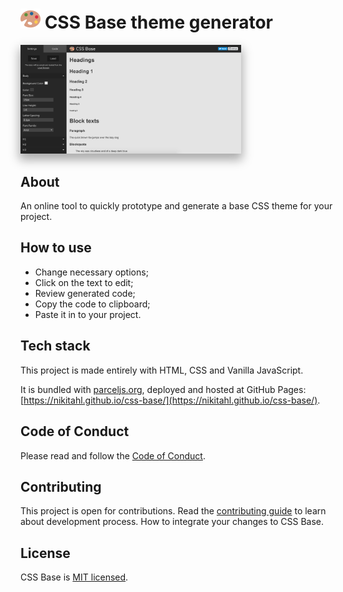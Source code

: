 <p align="center">
  <h1>
    <img src="./src/img/favicon-32x32.png" alt="CSS Base logo" />
    CSS Base theme generator
  </h1>
  <img src="./src/img/css-base-look.png" alt="CSS Base site look" style="box-shadow: 0px 8px 15px 2px #aaa; width: 70%" />
</p>

## About 

An online tool to quickly prototype and generate a base CSS theme for your project.

## How to use

- Change necessary options;
- Click on the text to edit;
- Review generated code;
- Copy the code to clipboard;
- Paste it in to your project.

## Tech stack

This project is made entirely with HTML, CSS and Vanilla JavaScript.

It is bundled with [parceljs.org](https://parceljs.org/), deployed and hosted at GitHub Pages: [https://nikitahl.github.io/css-base/](https://nikitahl.github.io/css-base/).

## Code of Conduct

Please read and follow the [Code of Conduct](./CODE_OF_CONDUCT.md).

## Contributing

This project is open for contributions. Read the [contributing guide](./CONTRIBUTING.md) to learn about development process. How to integrate your changes to CSS Base.

## License

CSS Base is [MIT licensed](./LICENSE).
